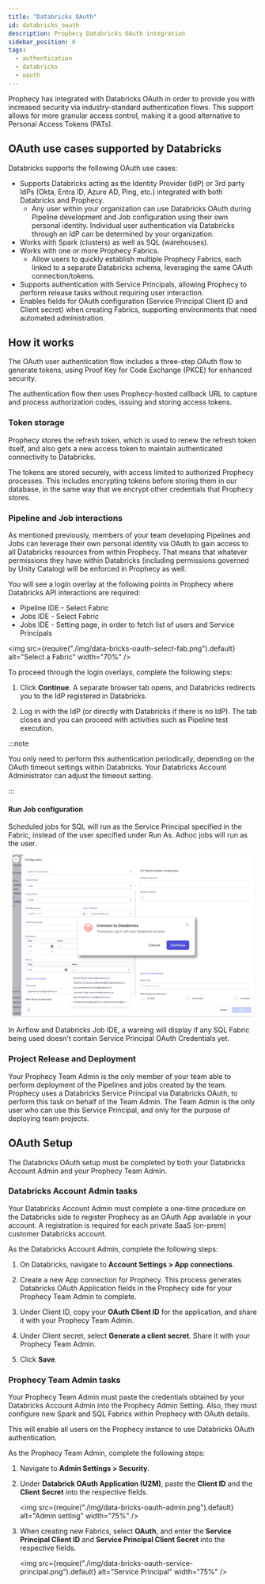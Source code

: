 ```yaml
---
title: "Databricks OAuth"
id: databricks_oauth
description: Prophecy Databricks OAuth integration
sidebar_position: 6
tags:
  - authentication
  - databricks
  - oauth
---
```


Prophecy has integrated with Databricks OAuth in order to provide you with increased security via industry-standard authentication flows. This support allows for more granular access control, making it a good alternative to Personal Access Tokens (PATs).

## OAuth use cases supported by Databricks

Databricks supports the following OAuth use cases:

- Supports Databricks acting as the Identity Provider (IdP) or 3rd party IdPs (Okta, Entra ID, Azure AD, Ping, etc.) integrated with both Databricks and Prophecy.
  - Any user within your organization can use Databricks OAuth during Pipeline development and Job configuration using their own personal identity. Individual user authentication via Databricks through an IdP can be determined by your organization.
- Works with Spark (clusters) as well as SQL (warehouses).
- Works with one or more Prophecy Fabrics.
  - Allow users to quickly establish multiple Prophecy Fabrics, each linked to a separate Databricks schema, leveraging the same OAuth connection/tokens.
- Supports authentication with Service Principals, allowing Prophecy to perform release tasks without requiring user interaction.
- Enables fields for OAuth configuration (Service Principal Client ID and Client secret) when creating Fabrics, supporting environments that need automated administration.

## How it works

The OAuth user authentication flow includes a three-step OAuth flow to generate tokens, using Proof Key for Code Exchange (PKCE) for enhanced security.

The authentication flow then uses Prophecy-hosted callback URL to capture and process authorization codes, issuing and storing access tokens.

### Token storage

Prophecy stores the refresh token, which is used to renew the refresh token itself, and also gets a new access token to maintain authenticated connectivity to Databricks.

The tokens are stored securely, with access limited to authorized Prophecy processes. This includes encrypting tokens before storing them in our database, in the same way that we encrypt other credentials that Prophecy stores.

### Pipeline and Job interactions

As mentioned previously, members of your team developing Pipelines and Jobs can leverage their own personal identity via OAuth to gain access to all Databricks resources from within Prophecy. That means that whatever permissions they have within Databricks (including permissions governed by Unity Catalog) will be enforced in Prophecy as well.

You will see a login overlay at the following points in Prophecy where Databricks API interactions are required:

- Pipeline IDE - Select Fabric
- Jobs IDE - Select Fabric
- Jobs IDE - Setting page, in order to fetch list of users and Service Principals

<img
src={require("./img/data-bricks-oauth-select-fab.png").default}
alt="Select a Fabric"
width="70%"
/>

To proceed through the login overlays, complete the following steps:

1. Click **Continue**. A separate browser tab opens, and Databricks redirects you to the IdP registered in Databricks.

2. Log in with the IdP (or directly with Databricks if there is no IdP). The tab closes and you can proceed with activities such as Pipeline test execution.

:::note

You only need to perform this authentication periodically, depending on the OAuth timeout settings within Databricks. Your Databricks Account Administrator can adjust the timeout setting.

:::

#### Run Job configuration

Scheduled jobs for SQL will run as the Service Principal specified in the Fabric, instead of the user specified under Run As. Adhoc jobs will run as the user.

![Job configuration](img/data-bricks-oauth-job-configuration.png)

In Airflow and Databricks Job IDE, a warning will display if any SQL Fabric being used doesn't contain Service Principal OAuth Credentials yet.

### Project Release and Deployment

Your Prophecy Team Admin is the only member of your team able to perform deployment of the Pipelines and jobs created by the team. Prophecy uses a Databricks Service Principal via Databricks OAuth, to perform this task on behalf of the Team Admin. The Team Admin is the only user who can use this Service Principal, and only for the purpose of deploying team projects.

## OAuth Setup

The Databricks OAuth setup must be completed by both your Databricks Account Admin and your Prophecy Team Admin.

### Databricks Account Admin tasks

Your Databricks Account Admin must complete a one-time procedure on the Databricks side to register Prophecy as an OAuth App available in your account. A registration is required for each private SaaS (on-prem) customer Databricks account.

As the Databricks Account Admin, complete the following steps:

1. On Databricks, navigate to **Account Settings > App connections**.

2. Create a new App connection for Prophecy. This process generates Databricks OAuth Application fields in the Prophecy side for your Prophecy Team Admin to complete.

3. Under Client ID, copy your **OAuth Client ID** for the application, and share it with your Prophecy Team Admin.

4. Under Client secret, select **Generate a client secret**. Share it with your Prophecy Team Admin.

5. Click **Save**.

### Prophecy Team Admin tasks

Your Prophecy Team Admin must paste the credentials obtained by your Databricks Account Admin into the Prophecy Admin Setting. Also, they must configure new Spark and SQL Fabrics within Prophecy with OAuth details.

This will enable all users on the Prophecy instance to use Databricks OAuth authentication.

As the Prophecy Team Admin, complete the following steps:

1. Navigate to **Admin Settings > Security**.

2. Under **Databrick OAuth Application (U2M)**, paste the **Client ID** and the **Client Secret** into the respective fields.

   <img
   src={require("./img/data-bricks-oauth-admin.png").default}
   alt="Admin setting"
   width="75%"
   />

3. When creating new Fabrics, select **OAuth**, and enter the **Service Principal Client ID** and **Service Principal Client Secret** into the respective fields.

   <img
   src={require("./img/data-bricks-oauth-service-principal.png").default}
   alt="Service Principal"
   width="75%"
   />
